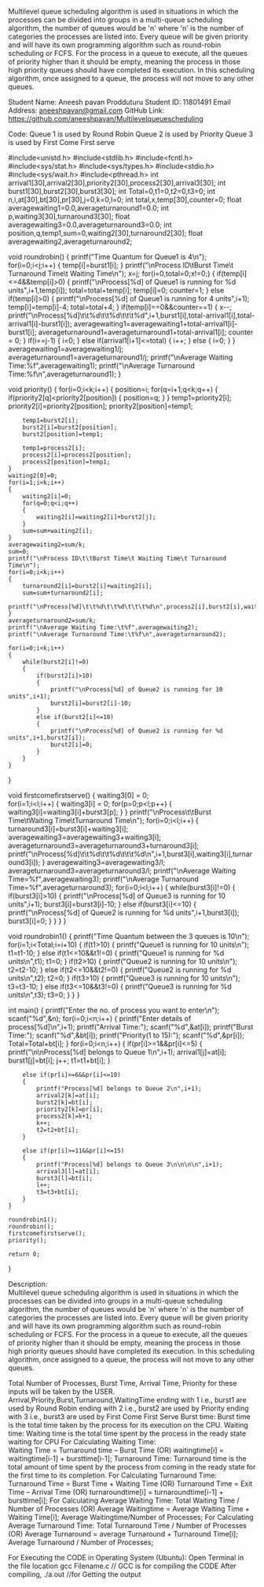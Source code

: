 Multilevel queue scheduling algorithm is used in situations in which the processes can be divided into groups in a multi-queue scheduling algorithm, the number of queues would be 'n' where 'n' is the number of categories the processes are listed into. Every queue will be given priority and will have its own programming algorithm such as round-robin scheduling or FCFS.  For the process in a queue to execute, all the queues of priority higher than it should be empty, meaning the process in those high priority queues should have completed its execution. In this scheduling algorithm, once assigned to a queue, the process will not move to any other queues.



Student Name:  Aneesh pavan Prodduturu
Student ID: 11801491
Email Address:  aneeshpavan@gmail.com
GitHub Link: https://github.com/aneeshpavan/Multilevelqueuescheduling



Code: 
	Queue 1 is used by Round Robin
	Queue 2 is used by Priority
	Queue 3 is used by First Come First serve

#include<unistd.h>
#include<stdlib.h>
#include<fcntl.h>
#include<sys/stat.h>
#include<sys/types.h>
#include<stdio.h>
#include<sys/wait.h>
#include<pthread.h>
int arrival1[30],arrival2[30],priority2[30],process2[30],arrival3[30];
int burst1[30],burst2[30],burst3[30];
int Total=0,t1=0,t2=0,t3=0;
int n,i,at[30],bt[30],pr[30],j=0,k=0,l=0;
int total,x,temp[30],counter=0;
float averagewaiting1=0.0,averageturnaround1=0.0;
int p,waiting3[30],turnaround3[30];
float averagewaiting3=0.0,averageturnaround3=0.0;
int position,q,temp1,sum=0,waiting2[30],turnaround2[30];
float averagewaiting2,averageturnaround2;

void roundrobin()
{
	printf("Time Quantum for Queue1 is 4\n");
	for(i=0;i<j;i++)
	{
		temp[i]=burst1[i];
	} 
	printf("\nProcess ID\tBurst Time\t Turnaround Time\t Waiting Time\n");
	x=j;
    for(i=0,total=0;x!=0;) 
    { 
    	if(temp[i]<=4&&temp[i]>0) 
        {
			printf("\nProcess[%d] of Queue1 is running for %d units",i+1,temp[i]); 
            total=total+temp[i]; 
            temp[i]=0; 
            counter=1; 
        } 
        else if(temp[i]>0) 
        {
			printf("\nProcess[%d] of Queue1 is running for 4 units",i+1); 
            temp[i]=temp[i]-4; 
            total=total+4; 
        } 
        if(temp[i]==0&&counter==1) 
        { 
            x--; 
            printf("\nProcess[%d]\t\t%d\t\t%d\t\t\t%d",i+1,burst1[i],total-arrival1[i],total-arrival1[i]-burst1[i]);
            averagewaiting1=averagewaiting1+total-arrival1[i]-burst1[i]; 
            averageturnaround1=averageturnaround1+total-arrival1[i]; 
            counter = 0; 
        } 
        if(i==j-1) 
        {
            i=0; 
        }
        else if(arrival1[i+1]<=total) 
        {
            i++;
        }
        else 
        {
            i=0;
        }
    } 
    averagewaiting1=averagewaiting1/j;
    averageturnaround1=averageturnaround1/j;
    printf("\nAverage Waiting Time:%f",averagewaiting1); 
    printf("\nAverage Turnaround Time:%f\n",averageturnaround1); 
}

void priority()
{
	for(i=0;i<k;i++)
    {
        position=i;
        for(q=i+1;q<k;q++)
        {
            if(priority2[q]<priority2[position])
            {
                position=q;
            }
        }
        temp1=priority2[i];
        priority2[i]=priority2[position];
        priority2[position]=temp1; 
        
        temp1=burst2[i];
        burst2[i]=burst2[position];
        burst2[position]=temp1;
        
        temp1=process2[i];
        process2[i]=process2[position];
        process2[position]=temp1;
    }
    waiting2[0]=0;
    for(i=1;i<k;i++)
    {
        waiting2[i]=0;
        for(q=0;q<i;q++)
        {
            waiting2[i]=waiting2[i]+burst2[j];
        }
        sum=sum+waiting2[i];
    }
    averagewaiting2=sum/k;
    sum=0;
    printf("\nProcess ID\t\tBurst Time\t Waiting Time\t Turnaround Time\n");
    for(i=0;i<k;i++)
    {
    	turnaround2[i]=burst2[i]+waiting2[i];
        sum=sum+turnaround2[i];
        printf("\nProcess[%d]\t\t%d\t\t%d\t\t\t%d\n",process2[i],burst2[i],waiting2[i],turnaround2[i]);
    }
    averageturnaround2=sum/k;
    printf("\nAverage Waiting Time:\t%f",averagewaiting2);
    printf("\nAverage Turnaround Time:\t%f\n",averageturnaround2);
    
    for(i=0;i<k;i++)
    {
    	while(burst2[i]!=0)
    	{
    		if(burst2[i]>10)
    		{
				printf("\nProcess[%d] of Queue2 is running for 10 units",i+1);
				burst2[i]=burst2[i]-10;
			}
			else if(burst2[i]<=10)
			{
				printf("\nProcess[%d] of Queue2 is running for %d units",i+1,burst2[i]);
				burst2[i]=0;
			}
		}
	}

}

void firstcomefirstserve()
{
	waiting3[0] = 0;   
    for(i=1;i<l;i++)
    {
        waiting3[i] = 0;
        for(p=0;p<l;p++)
        {
            waiting3[i]=waiting3[i]+burst3[p];
        }
    }
    printf("\nProcess\t\tBurst Time\tWaiting Time\tTurnaround Time\n");
    for(i=0;i<l;i++)
    {
        turnaround3[i]=burst3[i]+waiting3[i];
        averagewaiting3=averagewaiting3+waiting3[i];
        averageturnaround3=averageturnaround3+turnaround3[i];
        printf("\nProcess[%d]\t\t%d\t\t%d\t\t\t%d\n",i+1,burst3[i],waiting3[i],turnaround3[i]);
    }
    averagewaiting3=averagewaiting3/l;
    averageturnaround3=averageturnaround3/l;
    printf("\nAverage Waiting Time=%f",averagewaiting3);
    printf("\nAverage Turnaround Time=%f",averageturnaround3);
    for(i=0;i<l;i++)
    {
    	while(burst3[i]!=0)
    	{
    		if(burst3[i]>10)
    		{
				printf("\nProcess[%d] of Queue3 is running for 10 units",i+1);
				burst3[i]=burst3[i]-10;
			}
			else if(burst3[i]<=10)
			{
				printf("\nProcess[%d] of Queue2 is running for %d units",i+1,burst3[i]);
				burst3[i]=0;
			}
		}
	}
}

void roundrobin1()
{
	printf("Time Quantum between the 3 queues is 10\n");
	for(i=1;i<Total;i=i+10)
	{
		if(t1>10)
		{
			printf("Queue1 is running for 10 units\n");
			t1=t1-10;
		}
		else if(t1<=10&&t1!=0)
		{
			printf("Queue1 is running for %d units\n",t1);
			t1=0;
		}
		if(t2>10)
		{
			printf("Queue2 is running for 10 units\n");
			t2=t2-10;
		}
		else if(t2<=10&&t2!=0)
		{
			printf("Queue2 is running for %d units\n",t2);
			t2=0;
		}
		if(t3>10)
		{
			printf("Queue3 is running for 10 units\n");
			t3=t3-10;
		}
		else if(t3<=10&&t3!=0)
		{
			printf("Queue3 is running for %d units\n",t3);
			t3=0;
		}
	}
}

int main()
{
	printf("Enter the no. of process you want to enter\n");
	scanf("%d",&n);
	for(i=0;i<n;i++)
	{
		printf("Enter details of process[%d]\n",i+1);
		printf("Arrival Time:");
		scanf("%d",&at[i]);
		printf("Burst Time:");
		scanf("%d",&bt[i]);
		printf("Priority(1 to 15):");
		scanf("%d",&pr[i]);
		Total=Total+bt[i];
	}
	for(i=0;i<n;i++)
	{
		if(pr[i]>=1&&pr[i]<=5)
		{
			printf("\n\nProcess[%d] belongs to Queue 1\n",i+1);
			arrival1[j]=at[i];
			burst1[j]=bt[i];
			j++;
			t1=t1+bt[i];
		}
		
		else if(pr[i]>=6&&pr[i]<=10)
		{
			printf("Process[%d] belongs to Queue 2\n",i+1);
			arrival2[k]=at[i];
			burst2[k]=bt[i];
			priority2[k]=pr[i];
			process2[k]=k+1;
			k++;
			t2=t2+bt[i];
		}
		
		else if(pr[i]>=11&&pr[i]<=15)
		{
			printf("Process[%d] belongs to Queue 3\n\n\n\n",i+1);
			arrival3[l]=at[i];
			burst3[l]=bt[i];
			l++;
			t3=t3+bt[i];
		}
	}
	
	roundrobin1();
	roundrobin();
	firstcomefirstserve();
	priority();
	
	return 0;
}

Description:  
Multilevel queue scheduling algorithm is used in situations in which the processes can be divided into groups in a multi-queue scheduling algorithm, the number of queues would be 'n' where 'n' is the number of categories the processes are listed into. Every queue will be given priority and will have its own programming algorithm such as round-robin scheduling or FCFS.  For the process in a queue to execute, all the queues of priority higher than it should be empty, meaning the process in those high priority queues should have completed its execution. In this scheduling algorithm, once assigned to a queue, the process will not move to any other queues.

Total Number of Processes, Burst Time, Arrival Time, Priority for these inputs will be taken by the USER.
Arrival,Priority,Burst,Turnaround,WaitingTime 
ending with 1 i.e., burst1 are used by Round Robin
ending with 2 i.e., burst2 are used by Priority
ending with 3 i.e., burst3 are used by  First Come First Serve
Burst time: Burst time is the total time taken by the process for its execution on the CPU.
Waiting time: Waiting time is the total time spent by the process in the ready state waiting for CPU
For Calculating Waiting Time:  
		Waiting Time = Turnaround time – Burst Time
					(OR)
		waitingtime[i] = waitingtime[i-1] + bursttime[i-1];
Turnaround Time: Turnaround time is the total amount of time spent by the process from coming in the ready state for the first time to its completion.
For Calculating Turnaround Time: 
		Turnaround Time = Burst Time + Waiting Time 
					(OR)
		Turnaround Time = Exit Time – Arrival Time
					(OR)
		turnaroundtime[i] = turnaroundtime[i-1] + bursttime[i];
For Calculating Average Waiting Time:
		Total Waiting Time / Number of Processes
					(OR)
		Average Waitingtime = Average Waiting Time + Waiting Time[i];
		Average Waitingtime/Number of Processes;
For Calculating Average Turnaround Time:
		Total Turnaround Time / Number of Processes
					(OR)
		Average Turnaround = average Turnaround + Turnaround Time[i];
		Average Turnaround / Number of Processes;


For Executing the CODE in Operating System (Ubuntu):
	Open Terminal in the file location
 	gcc Filename.c // GCC is for compiling the CODE
	After compiling,
	./a.out //for Getting the output
